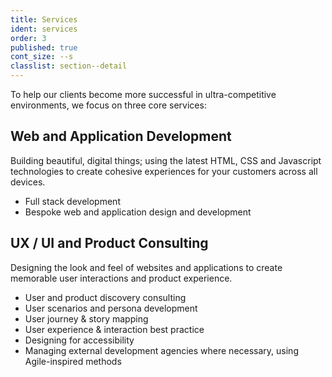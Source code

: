```yaml
---
title: Services
ident: services
order: 3
published: true
cont_size: --s
classlist: section--detail
---
```


To help our clients become more successful in ultra-competitive environments, we focus on three core services:

## Web and Application Development

Building beautiful, digital things; using the latest HTML, CSS and Javascript technologies to create cohesive experiences for your customers across all devices.

- Full stack development
- Bespoke web and application design and development

## UX / UI and Product Consulting

Designing the look and feel of websites and applications to create memorable user interactions and product experience.

- User and product discovery consulting
- User scenarios and persona development
- User journey & story mapping
- User experience & interaction best practice
- Designing for accessibility
- Managing external development agencies where necessary, using Agile-inspired methods
